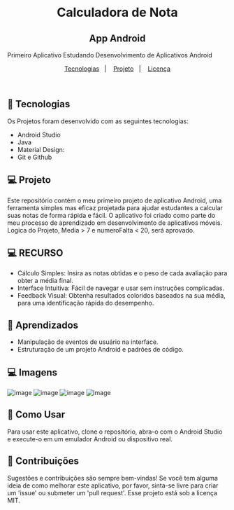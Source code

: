 ﻿﻿
<h1 align="center"> Calculadora de Nota</h1>
<h2 align="center"> App Android </h2>
<p align="center">

Primeiro Aplicativo Estudando Desenvolvimento de Aplicativos Android
</p>

<p align="center">
  <a href="#-tecnologias">Tecnologias</a>&nbsp;&nbsp;&nbsp;|&nbsp;&nbsp;&nbsp;
  <a href="#-projeto">Projeto</a>&nbsp;&nbsp;&nbsp;|&nbsp;&nbsp;&nbsp;
  <a href="#memo-licença">Licença</a>
</p>

<br>

## 🚀 Tecnologias

Os Projetos foram desenvolvido com as seguintes tecnologias:

- Android Studio
- Java
- Material Design:
- Git e Github

## 💻 Projeto

Este repositório contém o meu primeiro projeto de aplicativo Android, uma ferramenta simples mas eficaz projetada para ajudar estudantes a calcular suas notas de forma rápida e fácil. O aplicativo foi criado como parte do meu processo de aprendizado em desenvolvimento de aplicativos móveis.
Logica do Projeto, Media > 7 e numeroFalta < 20, será aprovado.

## 💻 RECURSO

- Cálculo Simples: Insira as notas obtidas e o peso de cada avaliação para obter a média final.
- Interface Intuitiva: Fácil de navegar e usar sem instruções complicadas.
- Feedback Visual: Obtenha resultados coloridos baseados na sua média, para uma identificação rápida do desempenho.

## 📖 Aprendizados

- Manipulação de eventos de usuário na interface.
- Estruturação de um projeto Android e padrões de código.

## 💻 Imagens
![image](https://github.com/saviocunhaa/CalculadoraDeNotas-appAndroid/assets/12139704/8c2d36f3-bf51-498f-be45-ab72159c799d)
![image](https://github.com/saviocunhaa/CalculadoraDeNotas-appAndroid/assets/12139704/9528ddcc-3d0f-4de6-a1c6-c3fc0e105340)
![image](https://github.com/saviocunhaa/CalculadoraDeNotas-appAndroid/assets/12139704/5490713d-abbc-420d-83d3-7f7337877636)
![image](https://github.com/saviocunhaa/CalculadoraDeNotas-appAndroid/assets/12139704/2a46c816-9853-4fcb-9133-acf6cd54877f)

## 🔖 Como Usar

Para usar este aplicativo, clone o repositório, abra-o com o Android Studio e execute-o em um emulador Android ou dispositivo real.


## :memo: Contribuições

Sugestões e contribuições são sempre bem-vindas! Se você tem alguma ideia de como melhorar este aplicativo, por favor, sinta-se livre para criar um 'issue' ou submeter um 'pull request'.
Esse projeto está sob a licença MIT.


